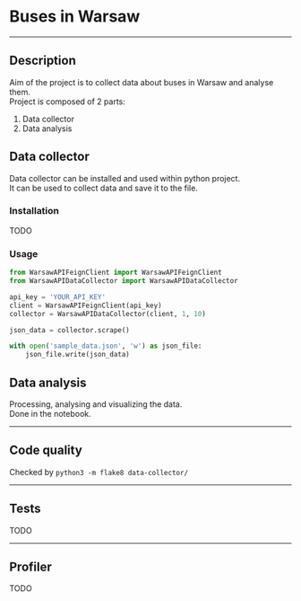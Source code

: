# Buses in Warsaw

---

## Description

Aim of the project is to collect data about buses in Warsaw and analyse them.
<br>
Project is composed of 2 parts:
1. Data collector
2. Data analysis

## Data collector

Data collector can be installed and used within python project.
<br>
It can be used to collect data and save it to the file.

### Installation

TODO

### Usage

```python
from WarsawAPIFeignClient import WarsawAPIFeignClient
from WarsawAPIDataCollector import WarsawAPIDataCollector

api_key = 'YOUR_API_KEY'
client = WarsawAPIFeignClient(api_key)
collector = WarsawAPIDataCollector(client, 1, 10)

json_data = collector.scrape()

with open('sample_data.json', 'w') as json_file:
    json_file.write(json_data)
```

## Data analysis
Processing, analysing and visualizing the data.
<br>
Done in the notebook. 


---

## Code quality

Checked by `python3 -m flake8 data-collector/`

---

## Tests

TODO

---

## Profiler

TODO